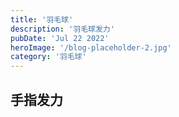```yaml
---
title: '羽毛球'
description: '羽毛球发力'
pubDate: 'Jul 22 2022'
heroImage: '/blog-placeholder-2.jpg'
category: '羽毛球'
---
```


## 手指发力